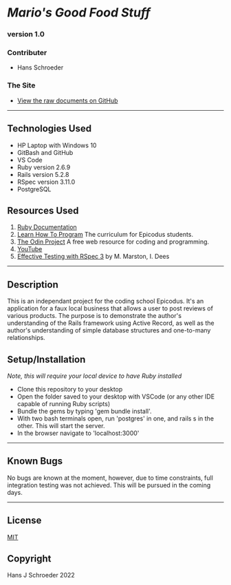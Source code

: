 # _Mario's Good Food Stuff_
### version 1.0

### Contributer
* Hans Schroeder

### The Site
* [View the raw documents on GitHub](https://github.com/hajschroeder/ruby_cr4)
---

## Technologies Used
* HP Laptop with Windows 10
* GitBash and GitHub
* VS Code
* Ruby version 2.6.9
* Rails version 5.2.8
* RSpec version 3.11.0
* PostgreSQL

## Resources Used
1. [Ruby Documentation](https://ruby-doc.org/) 
1. [Learn How To Program](https://learnhowtoprogram.com) The curriculum for Epicodus students.
1. [The Odin Project](https://theodinproject.com) A free web resource for coding and programming.
1. [YouTube](www.youtube.com)
1. [Effective Testing with RSpec 3](https://pragprog.com/titles/rspec3/effective-testing-with-rspec-3/) by M. Marston, I. Dees

---

## Description

This is an independant project for the coding school Epicodus. It's an application for a faux local business that allows a user to post reviews of various products. The purpose is to demonstrate the author's understanding of the Rails framework using Active Record, as well as the author's understanding of simple database structures and one-to-many relationships. 

## Setup/Installation
_Note, this will require your local device to have Ruby installed_
* Clone this repository to your desktop
* Open the folder saved to your desktop with VSCode (or any other IDE capable of running Ruby scripts)
* Bundle the gems by typing 'gem bundle install'. 
* With two bash terminals open, run 'postgres' in one, and rails s in the other. This will start the server.
* In the browser navigate to 'localhost:3000' 
___

## Known Bugs
No bugs are known at the moment, however, due to time constraints, full integration testing was not achieved. This will be pursued in the coming days. 

---

## License 
[MIT](https://choosealicense.com/licenses/mit/)

## Copyright
Hans J Schroeder 2022